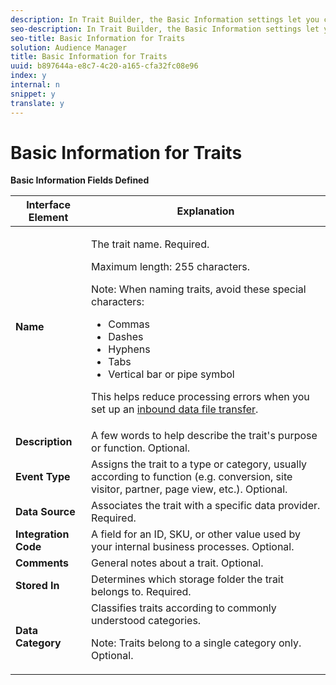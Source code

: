 ```yaml
---
description: In Trait Builder, the Basic Information settings let you create new, or edit existing traits. The Basic Information settings are the same for rules-based, onboarded and algorithmic traits. To create a new trait, provide a name (avoid special characters), a data source, and select a storage folder. Other Basic Information fields are optional.
seo-description: In Trait Builder, the Basic Information settings let you create new, or edit existing traits. The Basic Information settings are the same for rules-based, onboarded and algorithmic traits. To create a new trait, provide a name (avoid special characters), a data source, and select a storage folder. Other Basic Information fields are optional.
seo-title: Basic Information for Traits
solution: Audience Manager
title: Basic Information for Traits
uuid: b897644a-e8c7-4c20-a165-cfa32fc08e96
index: y
internal: n
snippet: y
translate: y
---
```


# Basic Information for Traits

**Basic Information Fields Defined** 

<table id="table_42AEC7A5B22346C5BB996D2D36C56229"> 
 <thead> 
  <tr> 
   <th colname="col1" class="entry"> Interface Element </th> 
   <th colname="col2" class="entry"> Explanation </th> 
  </tr> 
 </thead>
 <tbody> 
  <tr> 
   <td colname="col1"> <b>Name</b> </td> 
   <td colname="col2"> <p>The trait name. Required. </p> <p>Maximum length: 255 characters. </p> <p> <p>Note: When naming traits, avoid these special characters: 
      <ul id="ul_AB38A333F21A4AA9B5656CBA69BA65E3"> 
       <li id="li_0E5033B540BC41E799075845388E85A7">Commas </li> 
       <li id="li_B1A6C3E3FB98473A91E4675EE09460F0">Dashes </li> 
       <li id="li_579302FE34B64FE0AE3C751012839229">Hyphens </li> 
       <li id="li_44890F738CC64E449CC2545D701ECBC7">Tabs </li> 
       <li id="li_C203837501A94342923C99A7DAD1ED61">Vertical bar or pipe symbol </li> 
      </ul> </p> </p> <p>This helps reduce processing errors when you set up an <a href="../../../../c_integration/c_onboarding_data/c_async/c_inbound_async_intro/inbound-file-contents.md#concept_49E6F0740E794B07ACD115D10EDEB5AC" format="dita" scope="local"> inbound data file transfer</a>. </p> </td> 
  </tr> 
  <tr> 
   <td colname="col1"> <b>Description</b> </td> 
   <td colname="col2"> A few words to help describe the trait's purpose or function. Optional. </td> 
  </tr> 
  <tr> 
   <td colname="col1"> <b>Event Type</b> </td> 
   <td colname="col2"> Assigns the trait to a type or category, usually according to function (e.g. conversion, site visitor, partner, page view, etc.). Optional. </td> 
  </tr> 
  <tr> 
   <td colname="col1"> <b>Data Source</b> </td> 
   <td colname="col2"> Associates the trait with a specific data provider. Required. </td> 
  </tr> 
  <tr> 
   <td colname="col1"> <b>Integration Code</b> </td> 
   <td colname="col2"> A field for an ID, SKU, or other value used by your internal business processes. Optional. </td> 
  </tr> 
  <tr> 
   <td colname="col1"> <b>Comments</b> </td> 
   <td colname="col2"> General notes about a trait. Optional. </td> 
  </tr> 
  <tr> 
   <td colname="col1"> <b>Stored In</b> </td> 
   <td colname="col2"> Determines which storage folder the trait belongs to. Required. </td> 
  </tr> 
  <tr> 
   <td colname="col1"> <b>Data Category</b> </td> 
   <td colname="col2"> Classifies traits according to commonly understood categories. <p>Note:  Traits belong to a single category only. Optional. </p> </td> 
  </tr> 
 </tbody> 
</table>

